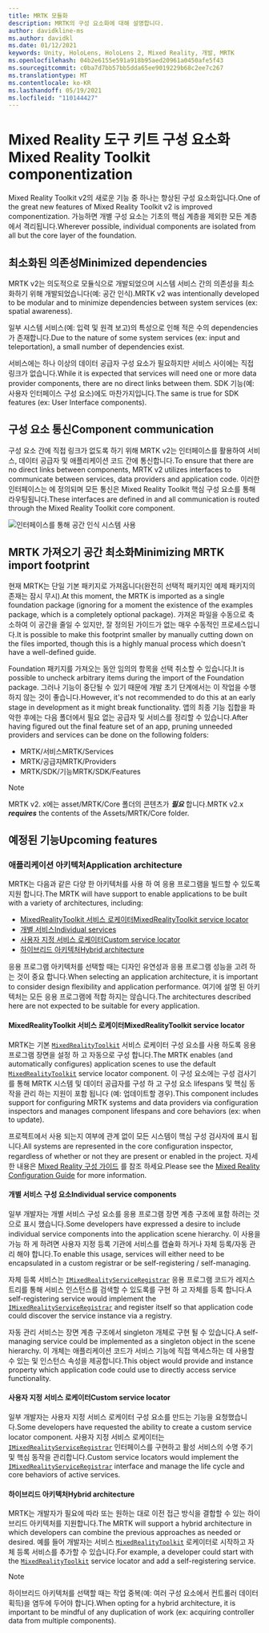 ```yaml
---
title: MRTK 모듈화
description: MRTK의 구성 요소화에 대해 설명합니다.
author: davidkline-ms
ms.author: davidkl
ms.date: 01/12/2021
keywords: Unity, HoloLens, HoloLens 2, Mixed Reality, 개발, MRTK
ms.openlocfilehash: 04b2e6155e591a918b95aed20961a0450afe5f43
ms.sourcegitcommit: c0ba7d7bb57bb5dda65ee9019229b68c2ee7c267
ms.translationtype: MT
ms.contentlocale: ko-KR
ms.lasthandoff: 05/19/2021
ms.locfileid: "110144427"
---
```

# <a name="mixed-reality-toolkit-componentization"></a><span data-ttu-id="7b109-104">Mixed Reality 도구 키트 구성 요소화</span><span class="sxs-lookup"><span data-stu-id="7b109-104">Mixed Reality Toolkit componentization</span></span>

<span data-ttu-id="7b109-105">Mixed Reality Toolkit v2의 새로운 기능 중 하나는 향상된 구성 요소화입니다.</span><span class="sxs-lookup"><span data-stu-id="7b109-105">One of the great new features of Mixed Reality Toolkit v2 is improved componentization.</span></span> <span data-ttu-id="7b109-106">가능하면 개별 구성 요소는 기초의 핵심 계층을 제외한 모든 계층에서 격리됩니다.</span><span class="sxs-lookup"><span data-stu-id="7b109-106">Wherever possible, individual components are isolated from all but the core layer of the foundation.</span></span>

## <a name="minimized-dependencies"></a><span data-ttu-id="7b109-107">최소화된 의존성</span><span class="sxs-lookup"><span data-stu-id="7b109-107">Minimized dependencies</span></span>

<span data-ttu-id="7b109-108">MRTK v2는 의도적으로 모듈식으로 개발되었으며 시스템 서비스 간의 의존성을 최소화하기 위해 개발되었습니다(예: 공간 인식).</span><span class="sxs-lookup"><span data-stu-id="7b109-108">MRTK v2 was intentionally developed to be modular and to minimize dependencies between system services (ex: spatial awareness).</span></span>

<span data-ttu-id="7b109-109">일부 시스템 서비스(예: 입력 및 원격 보고)의 특성으로 인해 적은 수의 dependencies가 존재합니다.</span><span class="sxs-lookup"><span data-stu-id="7b109-109">Due to the nature of some system services (ex: input and teleportation), a small number of dependencies exist.</span></span>

<span data-ttu-id="7b109-110">서비스에는 하나 이상의 데이터 공급자 구성 요소가 필요하지만 서비스 사이에는 직접 링크가 없습니다.</span><span class="sxs-lookup"><span data-stu-id="7b109-110">While it is expected that services will need one or more data provider components, there are no direct links between them.</span></span> <span data-ttu-id="7b109-111">SDK 기능(예: 사용자 인터페이스 구성 요소)에도 마찬가지입니다.</span><span class="sxs-lookup"><span data-stu-id="7b109-111">The same is true for SDK features (ex: User Interface components).</span></span>

## <a name="component-communication"></a><span data-ttu-id="7b109-112">구성 요소 통신</span><span class="sxs-lookup"><span data-stu-id="7b109-112">Component communication</span></span>

<span data-ttu-id="7b109-113">구성 요소 간에 직접 링크가 없도록 하기 위해 MRTK v2는 인터페이스를 활용하여 서비스, 데이터 공급자 및 애플리케이션 코드 간에 통신합니다.</span><span class="sxs-lookup"><span data-stu-id="7b109-113">To ensure that there are no direct links between components, MRTK v2 utilizes interfaces to communicate between services, data providers and application code.</span></span> <span data-ttu-id="7b109-114">이러한 인터페이스는 에 정의되며 모든 통신은 Mixed Reality Toolkit 핵심 구성 요소를 통해 라우팅됩니다.</span><span class="sxs-lookup"><span data-stu-id="7b109-114">These interfaces are defined in and all communication is routed through the Mixed Reality Toolkit core component.</span></span>

![인터페이스를 통해 공간 인식 시스템 사용](../features/images/packaging/AccessingViaInterfaces.png)

## <a name="minimizing-mrtk-import-footprint"></a><span data-ttu-id="7b109-116">MRTK 가져오기 공간 최소화</span><span class="sxs-lookup"><span data-stu-id="7b109-116">Minimizing MRTK import footprint</span></span>

<span data-ttu-id="7b109-117">현재 MRTK는 단일 기본 패키지로 가져옵니다(완전히 선택적 패키지인 예제 패키지의 존재는 잠시 무시).</span><span class="sxs-lookup"><span data-stu-id="7b109-117">At this moment, the MRTK is imported as a single foundation package (ignoring for a moment the existence of the examples package, which is a completely optional package).</span></span> <span data-ttu-id="7b109-118">가져온 파일을 수동으로 축소하여 이 공간을 줄일 수 있지만, 잘 정의된 가이드가 없는 매우 수동적인 프로세스입니다.</span><span class="sxs-lookup"><span data-stu-id="7b109-118">It is possible to make this footprint smaller by manually cutting down on the files imported, though this is a highly manual process which doesn't have a well-defined guide.</span></span>

<span data-ttu-id="7b109-119">Foundation 패키지를 가져오는 동안 임의의 항목을 선택 취소할 수 있습니다.</span><span class="sxs-lookup"><span data-stu-id="7b109-119">It is possible to uncheck arbitrary items during the import of the Foundation package.</span></span> <span data-ttu-id="7b109-120">그러나 기능이 중단될 수 있기 때문에 개발 초기 단계에서는 이 작업을 수행하지 않는 것이 좋습니다.</span><span class="sxs-lookup"><span data-stu-id="7b109-120">However, it's not recommended to do this at an early stage in development as it might break functionality.</span></span> <span data-ttu-id="7b109-121">앱의 최종 기능 집합을 파악한 후에는 다음 폴더에서 필요 없는 공급자 및 서비스를 정리할 수 있습니다.</span><span class="sxs-lookup"><span data-stu-id="7b109-121">After having figured out the final feature set of an app, pruning unneeded providers and services can be done on the following folders:</span></span>

- <span data-ttu-id="7b109-122">MRTK/서비스</span><span class="sxs-lookup"><span data-stu-id="7b109-122">MRTK/Services</span></span>
- <span data-ttu-id="7b109-123">MRTK/공급자</span><span class="sxs-lookup"><span data-stu-id="7b109-123">MRTK/Providers</span></span>
- <span data-ttu-id="7b109-124">MRTK/SDK/기능</span><span class="sxs-lookup"><span data-stu-id="7b109-124">MRTK/SDK/Features</span></span>

> [!NOTE]
> <span data-ttu-id="7b109-125">MRTK v2. x에는 asset/MRTK/Core 폴더의 콘텐츠가 **_필요_** 합니다.</span><span class="sxs-lookup"><span data-stu-id="7b109-125">MRTK v2.x **_requires_** the contents of the Assets/MRTK/Core folder.</span></span>

## <a name="upcoming-features"></a><span data-ttu-id="7b109-126">예정된 기능</span><span class="sxs-lookup"><span data-stu-id="7b109-126">Upcoming features</span></span>

### <a name="application-architecture"></a><span data-ttu-id="7b109-127">애플리케이션 아키텍처</span><span class="sxs-lookup"><span data-stu-id="7b109-127">Application architecture</span></span>

<span data-ttu-id="7b109-128">MRTK는 다음과 같은 다양 한 아키텍처를 사용 하 여 응용 프로그램을 빌드할 수 있도록 지원 합니다.</span><span class="sxs-lookup"><span data-stu-id="7b109-128">The MRTK will have support to enable applications to be built with a variety of architectures, including:</span></span>

- [<span data-ttu-id="7b109-129">MixedRealityToolkit 서비스 로케이터</span><span class="sxs-lookup"><span data-stu-id="7b109-129">MixedRealityToolkit service locator</span></span>](#mixedrealitytoolkit-service-locator)
- [<span data-ttu-id="7b109-130">개별 서비스</span><span class="sxs-lookup"><span data-stu-id="7b109-130">Individual services</span></span>](#individual-service-components)
- [<span data-ttu-id="7b109-131">사용자 지정 서비스 로케이터</span><span class="sxs-lookup"><span data-stu-id="7b109-131">Custom service locator</span></span>](#custom-service-locator)
- [<span data-ttu-id="7b109-132">하이브리드 아키텍처</span><span class="sxs-lookup"><span data-stu-id="7b109-132">Hybrid architecture</span></span>](#hybrid-architecture)

<span data-ttu-id="7b109-133">응용 프로그램 아키텍처를 선택할 때는 디자인 유연성과 응용 프로그램 성능을 고려 하는 것이 중요 합니다.</span><span class="sxs-lookup"><span data-stu-id="7b109-133">When selecting an application architecture, it is important to consider design flexibility and application performance.</span></span> <span data-ttu-id="7b109-134">여기에 설명 된 아키텍처는 모든 응용 프로그램에 적합 하지는 않습니다.</span><span class="sxs-lookup"><span data-stu-id="7b109-134">The architectures described here are not expected to be suitable for every application.</span></span>

#### <a name="mixedrealitytoolkit-service-locator"></a><span data-ttu-id="7b109-135">MixedRealityToolkit 서비스 로케이터</span><span class="sxs-lookup"><span data-stu-id="7b109-135">MixedRealityToolkit service locator</span></span>

<span data-ttu-id="7b109-136">MRTK는 기본 [`MixedRealityToolkit`](xref:Microsoft.MixedReality.Toolkit.MixedRealityToolkit) 서비스 로케이터 구성 요소를 사용 하도록 응용 프로그램 장면을 설정 하 고 자동으로 구성 합니다.</span><span class="sxs-lookup"><span data-stu-id="7b109-136">The MRTK enables (and automatically configures) application scenes to use the default [`MixedRealityToolkit`](xref:Microsoft.MixedReality.Toolkit.MixedRealityToolkit) service locator component.</span></span> <span data-ttu-id="7b109-137">이 구성 요소에는 구성 검사기를 통해 MRTK 시스템 및 데이터 공급자를 구성 하 고 구성 요소 lifespans 및 핵심 동작을 관리 하는 지원이 포함 됩니다 (예: 업데이트할 경우).</span><span class="sxs-lookup"><span data-stu-id="7b109-137">This component includes support for configuring MRTK systems and data providers via configuration inspectors and manages component lifespans and core behaviors (ex: when to update).</span></span>

<span data-ttu-id="7b109-138">프로젝트에서 사용 되는지 여부에 관계 없이 모든 시스템이 핵심 구성 검사자에 표시 됩니다.</span><span class="sxs-lookup"><span data-stu-id="7b109-138">All systems are represented in the core configuration inspector, regardless of whether or not they are present or enabled in the project.</span></span> <span data-ttu-id="7b109-139">자세한 내용은 [Mixed Reality 구성 가이드](../configuration/mixed-reality-configuration-guide.md) 를 참조 하세요.</span><span class="sxs-lookup"><span data-stu-id="7b109-139">Please see the [Mixed Reality Configuration Guide](../configuration/mixed-reality-configuration-guide.md) for more information.</span></span>

#### <a name="individual-service-components"></a><span data-ttu-id="7b109-140">개별 서비스 구성 요소</span><span class="sxs-lookup"><span data-stu-id="7b109-140">Individual service components</span></span>

<span data-ttu-id="7b109-141">일부 개발자는 개별 서비스 구성 요소를 응용 프로그램 장면 계층 구조에 포함 하려는 것으로 표시 했습니다.</span><span class="sxs-lookup"><span data-stu-id="7b109-141">Some developers have expressed a desire to include individual service components into the application scene hierarchy.</span></span> <span data-ttu-id="7b109-142">이 사용을 가능 하 게 하려면 사용자 지정 등록 기관에 서비스를 캡슐화 하거나 자체 등록/자동 관리 해야 합니다.</span><span class="sxs-lookup"><span data-stu-id="7b109-142">To enable this usage, services will either need to be encapsulated in a custom registrar or be self-registering / self-managing.</span></span>

<span data-ttu-id="7b109-143">자체 등록 서비스는 [`IMixedRealityServiceRegistrar`](xref:Microsoft.MixedReality.Toolkit.IMixedRealityServiceRegistrar) 응용 프로그램 코드가 레지스트리를 통해 서비스 인스턴스를 검색할 수 있도록를 구현 하 고 자체를 등록 합니다.</span><span class="sxs-lookup"><span data-stu-id="7b109-143">A self-registering service would implement the [`IMixedRealityServiceRegistrar`](xref:Microsoft.MixedReality.Toolkit.IMixedRealityServiceRegistrar) and register itself so that application code could discover the service instance via a registry.</span></span>

<span data-ttu-id="7b109-144">자동 관리 서비스는 장면 계층 구조에서 singleton 개체로 구현 될 수 있습니다.</span><span class="sxs-lookup"><span data-stu-id="7b109-144">A self-managing service could be implemented as a singleton object in the scene hierarchy.</span></span> <span data-ttu-id="7b109-145">이 개체는 애플리케이션 코드가 서비스 기능에 직접 액세스하는 데 사용할 수 있는 및 인스턴스 속성을 제공합니다.</span><span class="sxs-lookup"><span data-stu-id="7b109-145">This object would provide and instance property which application code could use to directly access service functionality.</span></span>

#### <a name="custom-service-locator"></a><span data-ttu-id="7b109-146">사용자 지정 서비스 로케이터</span><span class="sxs-lookup"><span data-stu-id="7b109-146">Custom service locator</span></span>

<span data-ttu-id="7b109-147">일부 개발자는 사용자 지정 서비스 로케이터 구성 요소를 만드는 기능을 요청했습니다.</span><span class="sxs-lookup"><span data-stu-id="7b109-147">Some developers have requested the ability to create a custom service locator component.</span></span> <span data-ttu-id="7b109-148">사용자 지정 서비스 로케이터는 [`IMixedRealityServiceRegistrar`](xref:Microsoft.MixedReality.Toolkit.IMixedRealityServiceRegistrar) 인터페이스를 구현하고 활성 서비스의 수명 주기 및 핵심 동작을 관리합니다.</span><span class="sxs-lookup"><span data-stu-id="7b109-148">Custom service locators would implement the [`IMixedRealityServiceRegistrar`](xref:Microsoft.MixedReality.Toolkit.IMixedRealityServiceRegistrar) interface and manage the life cycle and core behaviors of active services.</span></span>

#### <a name="hybrid-architecture"></a><span data-ttu-id="7b109-149">하이브리드 아키텍처</span><span class="sxs-lookup"><span data-stu-id="7b109-149">Hybrid architecture</span></span>

<span data-ttu-id="7b109-150">MRTK는 개발자가 필요에 따라 또는 원하는 대로 이전 접근 방식을 결합할 수 있는 하이브리드 아키텍처를 지원합니다.</span><span class="sxs-lookup"><span data-stu-id="7b109-150">The MRTK will support a hybrid architecture in which developers can combine the previous approaches as needed or desired.</span></span> <span data-ttu-id="7b109-151">예를 들어 개발자는 서비스 [`MixedRealityToolkit`](xref:Microsoft.MixedReality.Toolkit.MixedRealityToolkit) 로케이터로 시작하고 자체 등록 서비스를 추가할 수 있습니다.</span><span class="sxs-lookup"><span data-stu-id="7b109-151">For example, a developer could start with the [`MixedRealityToolkit`](xref:Microsoft.MixedReality.Toolkit.MixedRealityToolkit) service locator and add a self-registering service.</span></span>

> [!NOTE]
> <span data-ttu-id="7b109-152">하이브리드 아키텍처를 선택할 때는 작업 중복(예: 여러 구성 요소에서 컨트롤러 데이터 획득)을 염두에 두어야 합니다.</span><span class="sxs-lookup"><span data-stu-id="7b109-152">When opting for a hybrid architecture, it is important to be mindful of any duplication of work (ex: acquiring controller data from multiple components).</span></span>
